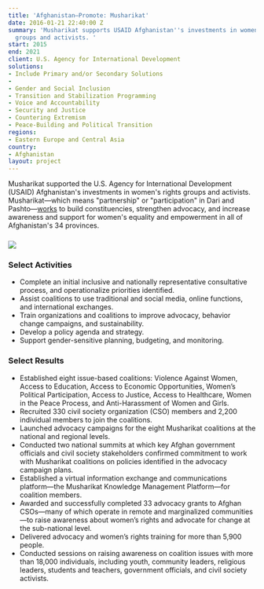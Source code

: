 ```yaml
---
title: 'Afghanistan—Promote: Musharikat'
date: 2016-01-21 22:40:00 Z
summary: 'Musharikat supports USAID Afghanistan''s investments in women''s rights
  groups and activists. '
start: 2015
end: 2021
client: U.S. Agency for International Development
solutions:
- Include Primary and/or Secondary Solutions
- 
- Gender and Social Inclusion
- Transition and Stabilization Programming
- Voice and Accountability
- Security and Justice
- Countering Extremism
- Peace-Building and Political Transition
regions:
- Eastern Europe and Central Asia
country:
- Afghanistan
layout: project
---
```


Musharikat supported the U.S. Agency for International Development (USAID) Afghanistan's investments in women's rights groups and activists. Musharikat—which means "partnership" or "participation" in Dari and Pashto—[works](https://dai-global-developments.com/articles/women-and-girls-advocate-for-their-place-in-afghanistans-social-and-political-mainstream) to build constituencies, strengthen advocacy, and increase awareness and support for women's equality and empowerment in all of Afghanistan's 34 provinces.

### ![](https://assetify-dai.com/projects/Musharikat-web.jpg)

### Select Activities

* Complete an initial inclusive and nationally representative consultative process, and operationalize priorities identified.
* Assist coalitions to use traditional and social media, online functions, and international exchanges.
* Train organizations and coalitions to improve advocacy, behavior change campaigns, and sustainability.
* Develop a policy agenda and strategy.
* Support gender-sensitive planning, budgeting, and monitoring.

### Select Results

* Established eight issue-based coalitions: Violence Against Women, Access to Education, Access to Economic Opportunities, Women’s Political Participation, Access to Justice, Access to Healthcare, Women in the Peace Process, and Anti-Harassment of Women and Girls.
* Recruited 330 civil society organization (CSO) members and 2,200 individual members to join the coalitions.
* Launched advocacy campaigns for the eight Musharikat coalitions at the national and regional levels.
* Conducted two national summits at which key Afghan government officials and civil society stakeholders confirmed commitment to work with Musharikat coalitions on policies identified in the advocacy campaign plans.
* Established a virtual information exchange and communications platform—the Musharikat Knowledge Management Platform—for coalition members.
* Awarded and successfully completed 33 advocacy grants to Afghan CSOs—many of which operate in remote and marginalized communities—to raise awareness about women’s rights and advocate for change at the sub-national level.
* Delivered advocacy and women’s rights training for more than 5,900 people.
* Conducted sessions on raising awareness on coalition issues with more than 18,000 individuals, including youth, community leaders, religious leaders, students and teachers, government officials, and civil society activists.